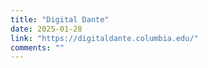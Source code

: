 ```yaml
---
title: "Digital Dante"
date: 2025-01-28
link: "https://digitaldante.columbia.edu/"
comments: ""
---
```


